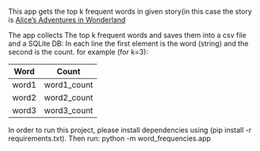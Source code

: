  This app gets the top k frequent words in given story(in this case the story is 
 [Alice’s Adventures in Wonderland](http://www.gutenberg.org/files/11/11-0.txt)   

The app collects The top k frequent words and saves them into a csv file and a SQLite DB:
In each line the first element is the word (string) and the second is the count.  for example (for k=3):

| Word  | Count       | 
|:-----:|:-----------:|
| word1 | word1_count |
| word2 | word2_count |
| word3 | word3_count | 

 In order to run this project, please install dependencies using (pip install -r requirements.txt).
 Then run: python -m word_frequencies.app
 